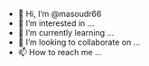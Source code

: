 - 👋 Hi, I’m @masoudr66
- 👀 I’m interested in ...
- 🌱 I’m currently learning ...
- 💞️ I’m looking to collaborate on ...
- 📫 How to reach me ...

<!---
masoudr66/masoudr66 is a ✨ special ✨ repository because its `README.md` (this file) appears on your GitHub profile.
You can click the Preview link to take a look at your changes.
--->
